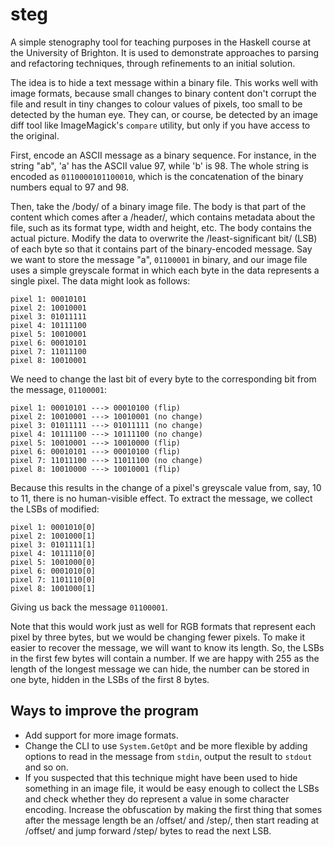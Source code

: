 steg
====

A simple stenography tool for teaching purposes in the Haskell course at the University of Brighton. It is used to demonstrate approaches to parsing and refactoring techniques, through refinements to an initial solution.

The idea is to hide a text message within a binary file. This works well with image formats, because small changes to binary content don't corrupt the file and result in tiny changes to colour values of pixels, too small to be detected by the human eye. They can, or course, be detected by an image diff tool like ImageMagick's `compare` utility, but only if you have access to the original.

First, encode an ASCII message as a binary sequence. For instance, in the string "ab", 'a' has the ASCII value 97, while 'b' is 98. The whole string is encoded as `0110000101100010`, which is the concatenation of the binary numbers equal to 97 and 98. 

Then, take the /body/ of a binary image file. The body is that part of the content which comes after a /header/, which contains metadata about the file, such as its format type, width and height, etc. The body contains the actual picture. Modify the data to overwrite the /least-significant bit/ (LSB) of each byte so that it contains part of the binary-encoded message. Say we want to store the message "a", `01100001` in binary, and our image file uses a simple greyscale format in which each byte in the data represents a single pixel. The data might look as follows:

    pixel 1: 00010101
    pixel 2: 10010001
    pixel 3: 01011111	
    pixel 4: 10111100
    pixel 5: 10010001
    pixel 6: 00010101
    pixel 7: 11011100
    pixel 8: 10010001

We need to change the last bit of every byte to the corresponding bit from the message, `01100001`:

    pixel 1: 00010101 ---> 00010100 (flip)
    pixel 2: 10010001 ---> 10010001 (no change)
    pixel 3: 01011111 ---> 01011111 (no change)	
    pixel 4: 10111100 ---> 10111100 (no change)
    pixel 5: 10010001 ---> 10010000 (flip)
    pixel 6: 00010101 ---> 00010100 (flip)
    pixel 7: 11011100 ---> 11011100 (no change)
    pixel 8: 10010000 ---> 10010001 (flip)

Because this results in the change of a pixel's greyscale value from, say, 10 to 11, there is no human-visible effect. To extract the message, we collect the LSBs of modified:

    pixel 1: 0001010[0] 
    pixel 2: 1001000[1] 
    pixel 3: 0101111[1] 
    pixel 4: 1011110[0] 
    pixel 5: 1001000[0]
    pixel 6: 0001010[0]
    pixel 7: 1101110[0]
    pixel 8: 1001000[1]

Giving us back the message `01100001`.

Note that this would work just as well for RGB formats that represent each pixel by three bytes, but we would be changing fewer pixels. To make it easier to recover the message, we will want to know its length. So, the LSBs in the first few bytes will contain a number. If we are happy with 255 as the length of the longest message we can hide, the number can be stored in one byte, hidden in the LSBs of the first 8 bytes.   

Ways to improve the program
---------------------------

* Add support for more image formats.
* Change the CLI to use `System.GetOpt` and be more flexible by adding options to read in the message from `stdin`, output the result to `stdout` and so on. 
* If you suspected that this technique might have been used to hide something in an image file, it would be easy enough to collect the LSBs and check whether they do represent a value in some character encoding. Increase the obfuscation by making the first thing that somes after the message length be an /offset/ and /step/, then start reading
    at /offset/ and jump forward /step/ bytes to read the next LSB.
